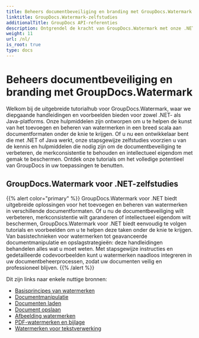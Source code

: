 ```yaml
---
title: Beheers documentbeveiliging en branding met GroupDocs.Watermark
linktitle: GroupDocs.Watermark-zelfstudies
additionalTitle: GroupDocs API-referenties
description: Ontgrendel de kracht van GroupDocs.Watermark met onze .NET- en Java-tutorials. Beheers watermerktechnieken voor documentbeveiliging en branding.
weight: 11
url: /nl/
is_root: true
type: docs
---
```

# Beheers documentbeveiliging en branding met GroupDocs.Watermark


Welkom bij de uitgebreide tutorialhub voor GroupDocs.Watermark, waar we diepgaande handleidingen en voorbeelden bieden voor zowel .NET- als Java-platforms. Onze hulpmiddelen zijn ontworpen om u te helpen de kunst van het toevoegen en beheren van watermerken in een breed scala aan documentformaten onder de knie te krijgen. Of u nu een ontwikkelaar bent die met .NET of Java werkt, onze stapsgewijze zelfstudies voorzien u van de kennis en hulpmiddelen die nodig zijn om de documentbeveiliging te verbeteren, de merkconsistentie te behouden en intellectueel eigendom met gemak te beschermen. Ontdek onze tutorials om het volledige potentieel van GroupDocs in uw toepassingen te benutten.


## GroupDocs.Watermark voor .NET-zelfstudies
{{% alert color="primary" %}}
GroupDocs.Watermark voor .NET biedt uitgebreide oplossingen voor het toevoegen en beheren van watermerken in verschillende documentformaten. Of u nu de documentbeveiliging wilt verbeteren, merkconsistentie wilt garanderen of intellectueel eigendom wilt beschermen, GroupDocs.Watermark voor .NET biedt eenvoudig te volgen tutorials en voorbeelden om u te helpen deze taken onder de knie te krijgen. Van basistechnieken voor watermerken tot geavanceerde documentmanipulatie en opslagstrategieën: deze handleidingen behandelen alles wat u moet weten. Met stapsgewijze instructies en gedetailleerde codevoorbeelden kunt u watermerken naadloos integreren in uw documentbeheerprocessen, zodat uw documenten veilig en professioneel blijven.
{{% /alert %}}

Dit zijn links naar enkele nuttige bronnen:
 
- [Basisprincipes van watermerken](./net/watermarking-basics/)
- [Documentmanipulatie](./net/document-manipulation/)
- [Documenten laden](./net/document-loadings/)
- [Document opslaan](./net/document-savings/)
- [Afbeelding watermerken](./net/image-watermarkings/)
- [PDF-watermerken en bijlage](./net/pdf-watermarking-attachments/)
- [Watermerken voor tekstverwerking](./net/word-processing-watermarkings/)
